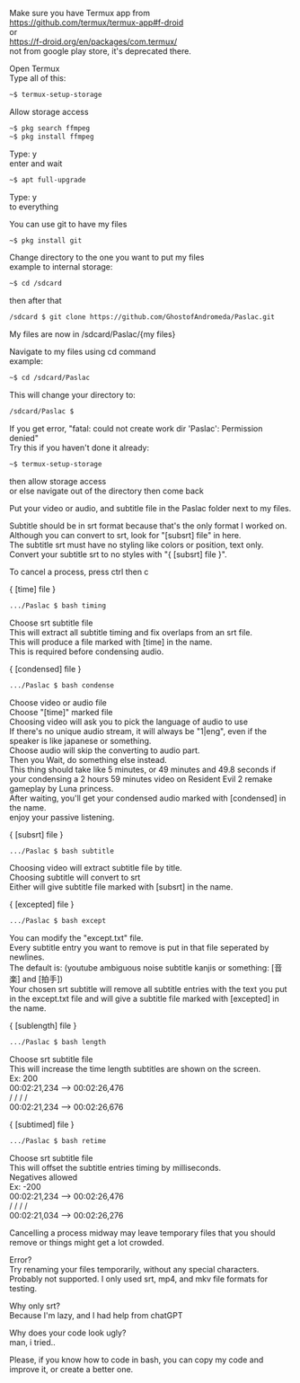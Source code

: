 Make sure you have Termux app from  
https://github.com/termux/termux-app#f-droid  
or  
https://f-droid.org/en/packages/com.termux/  
not from google play store, it's deprecated there.  

Open Termux  
Type all of this:  
```bash
~$ termux-setup-storage
```
Allow storage access  
```bash
~$ pkg search ffmpeg
~$ pkg install ffmpeg
```
Type: y  
enter and wait  
```bash
~$ apt full-upgrade
```
Type: y  
to everything  

You can use git to have my files  
```bash
~$ pkg install git
```
Change directory to the one you want to put my files  
example to internal storage:  
```bash
~$ cd /sdcard
```
then after that  
```bash
/sdcard $ git clone https://github.com/GhostofAndromeda/Paslac.git
```
My files are now in /sdcard/Paslac/{my files}  

Navigate to my files using cd command  
example:  
```bash
~$ cd /sdcard/Paslac
```
This will change your directory to:  
```bash
/sdcard/Paslac $
```

If you get error, "fatal: could not create work dir 'Paslac': Permission denied"  
Try this if you haven't done it already:  
```bash
~$ termux-setup-storage
```
then allow storage access  
or else navigate out of the directory then come back  

Put your video or audio, and subtitle file in the Paslac folder next to my files.  

Subtitle should be in srt format because that's the only format I worked on. Although you can convert to srt, look for "[subsrt] file" in here.  
The subtitle srt must have no styling like colors or position, text only.
Convert your subtitle srt to no styles with "{ [subsrt] file }".

To cancel a process, press ctrl then c  


{ [time] file }  
```bash
.../Paslac $ bash timing
```
Choose srt subtitle file  
This will extract all subtitle timing and fix overlaps from an srt file.  
This will produce a file marked with [time] in the name.  
This is required before condensing audio.  


{ [condensed] file }  
```bash
.../Paslac $ bash condense
```
Choose video or audio file  
Choose "[time]" marked file  
Choosing video will ask you to pick the language of audio to use  
If there's no unique audio stream, it will always be "1|eng", even if the speaker is like japanese or something.  
Choose audio will skip the converting to audio part.  
Then you Wait, do something else instead.  
This thing should take like 5 minutes, or 49 minutes and 49.8 seconds if your condensing a 2 hours 59 minutes video on Resident Evil 2 remake gameplay by Luna princess.  
After waiting, you'll get your condensed audio marked with [condensed] in the name.  
enjoy your passive listening.  


{ [subsrt] file }  
```bash
.../Paslac $ bash subtitle
```
Choosing video will extract subtitle file by title.  
Choosing subtitle will convert to srt  
Either will give subtitle file marked with [subsrt] in the name.  


{ [excepted] file }  
```bash
.../Paslac $ bash except
```
You can modify the "except.txt" file.  
Every subtitle entry you want to remove is put in that file seperated by newlines.  
The default is: (youtube ambiguous noise subtitle kanjis or something: [音楽] and [拍手])  
Your chosen srt subtitle will remove all subtitle entries with the text you put in the except.txt file and will give a subtitle file marked with [excepted] in the name.  


{ [sublength] file }  
```bash
.../Paslac $ bash length
```
Choose srt subtitle file  
This will increase the time length subtitles are shown on the screen.  
Ex: 200  
00:02:21,234 --> 00:02:26,476  
\/ \/ \/ \/  
00:02:21,234 --> 00:02:26,676  


{ [subtimed] file }  
```bash
.../Paslac $ bash retime
```
Choose srt subtitle file  
This will offset the subtitle entries timing by milliseconds.  
Negatives allowed  
Ex: -200  
00:02:21,234 --> 00:02:26,476  
\/ \/ \/ \/  
00:02:21,034 --> 00:02:26,276  


Cancelling a process midway may leave temporary files that you should remove or things might get a lot crowded.  

Error?  
Try renaming your files temporarily, without any special characters.  
Probably not supported. I only used srt, mp4, and mkv file formats for testing.  

Why only srt?  
Because I'm lazy, and I had help from chatGPT  

Why does your code look ugly?  
man, i tried..  

Please, if you know how to code in bash, you can copy my code and improve it, or create a better one.  
